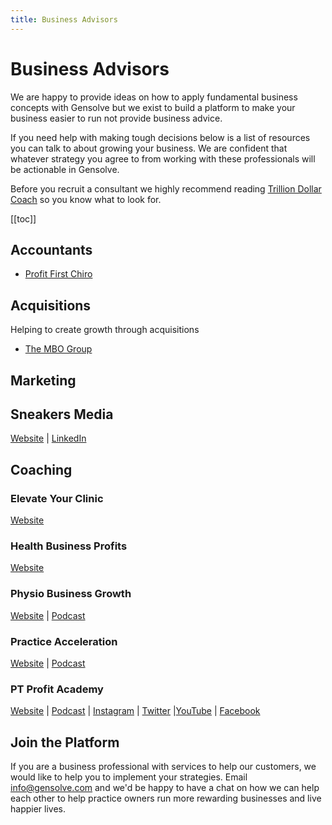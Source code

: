 ```yaml
---
title: Business Advisors
---
```


# Business Advisors

We are happy to provide ideas on how to apply fundamental business concepts with Gensolve but we exist to build a platform to make your business easier to run not provide business advice.

If you need help with making tough decisions below is a list of resources you can talk to about growing your business. We are confident that whatever strategy you agree to from working with these professionals will be actionable in Gensolve.

Before you recruit a consultant we highly recommend reading [Trillion Dollar Coach](https://www.trilliondollarcoach.com/) so you know what to look for.

[[toc]]

## Accountants

- [Profit First Chiro](https://www.profitfirstchiro.com/)

## Acquisitions

Helping to create growth through acquisitions

- [The MBO Group](http://www.thembogroup.com/)

## Marketing

## Sneakers Media

[Website](https://sneakersmedia.co.nz/) | [LinkedIn](https://www.linkedin.com/company/sneakersmedia/about/)

## Coaching

### Elevate Your Clinic

[Website](https://elevateyourclinic.com)

### Health Business Profits

[Website](https://www.healthbusinessprofits.com/)

### Physio Business Growth

[Website](https://www.physiobusinessgrowth.com/welcome) | [Podcast](https://podcast.physiobusinessgrowth.com/pbg-podcast)

### Practice Acceleration

[Website](https://practiceacceleration.com/) | [Podcast](https://practiceacceleration.com/podcast/)

### PT Profit Academy

[Website](https://www.ptprofitacademy.com/) | [Podcast](https://www.paulgough.com/podcast/) | [Instagram](https://www.instagram.com/ThePaulGough/) | [Twitter](https://twitter.com/ThePaulGough) |[YouTube](https://www.youtube.com/channel/UCFRPdBgTAvHlMrZjBRdxFuQ) | [Facebook](https://www.facebook.com/ThePaulGough)

## Join the Platform

If you are a business professional with services to help our customers, we would like to help you to implement your strategies. Email info@gensolve.com and we'd be happy to have a chat on how we can help each other to help practice owners run more rewarding businesses and live happier lives.
